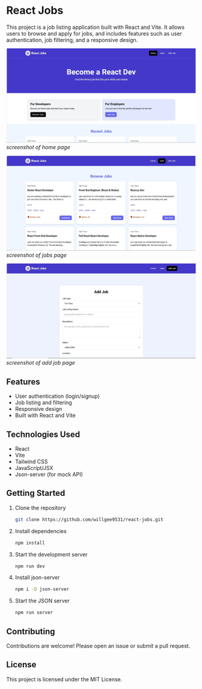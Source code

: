 # React Jobs

This project is a job listing application built with React and Vite. It allows users to browse and apply for jobs, and includes features such as user authentication, job filtering, and a responsive design.

![Home Page](./src/assets/images/home_page.jpg)
_screenshot of home page_

![Jobs Page](./src/assets/images/jobs_page.jpg)
_screenshot of jobs page_

![Add Job Page](./src/assets/images/add_job_page.jpg)
_screenshot of add job page_

## Features

- User authentication (login/signup)
- Job listing and filtering
- Responsive design
- Built with React and Vite

## Technologies Used

- React
- Vite
- Tailwind CSS
- JavaScript/JSX
- Json-server (for mock API)

## Getting Started

1. Clone the repository
    ```bash
    git clone https://github.com/willgee9531/react-jobs.git
    ```
2. Install dependencies
   ```bash
   npm install
   ```
3. Start the development server
   ```bash
   npm run dev
   ```
4. Install json-server
   ```bash
   npm i -D json-server
   ```
5. Start the JSON server
   ```bash
   npm run server
   ```
   

## Contributing

Contributions are welcome! Please open an issue or submit a pull request.

## License

This project is licensed under the MIT License.
